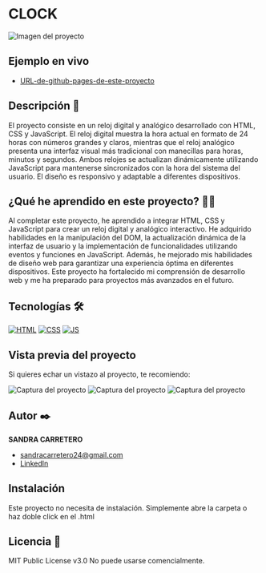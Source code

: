 # CLOCK

![Imagen del proyecto](https://github.com/eduardofierropro/Portafolio-y-CV/blob/main/IMAGEN-DEL-PROYECTO.jpg?raw=true)

## Ejemplo en vivo

- [URL-de-github-pages-de-este-proyecto](https://sandracarretero.github.io/clock/)

## Descripción 📑

El proyecto consiste en un reloj digital y analógico desarrollado con HTML, CSS y JavaScript. El reloj digital muestra la hora actual en formato de 24 horas con números grandes y claros, mientras que el reloj analógico presenta una interfaz visual más tradicional con manecillas para horas, minutos y segundos. Ambos relojes se actualizan dinámicamente utilizando JavaScript para mantenerse sincronizados con la hora del sistema del usuario. El diseño es responsivo y adaptable a diferentes dispositivos.

## ¿Qué he aprendido en este proyecto? 🙇🏻


Al completar este proyecto, he aprendido a integrar HTML, CSS y JavaScript para crear un reloj digital y analógico interactivo. He adquirido habilidades en la manipulación del DOM, la actualización dinámica de la interfaz de usuario y la implementación de funcionalidades utilizando eventos y funciones en JavaScript. Además, he mejorado mis habilidades de diseño web para garantizar una experiencia óptima en diferentes dispositivos. Este proyecto ha fortalecido mi comprensión de desarrollo web y me ha preparado para proyectos más avanzados en el futuro.

## Tecnologías 🛠

<!-- Iconos sacados de: https://github.com/hendrasob/badges/blob/master/README.md y https://github.com/alexandresanlim/Badges4-README.md-Profile -->

[![HTML](https://img.shields.io/badge/HTML5-E34F26?style=for-the-badge&logo=html5&logoColor=white)](https://es.wikipedia.org/wiki/HTML5)
[![CSS](https://img.shields.io/badge/CSS3-1572B6?style=for-the-badge&logo=css3&logoColor=white)](https://es.wikipedia.org/wiki/CSS)
[![JS](https://img.shields.io/badge/JavaScript-F7DF1E?style=for-the-badge&logo=javascript&logoColor=black)](https://es.wikipedia.org/wiki/JavaScript)

## Vista previa del proyecto

Si quieres echar un vistazo al proyecto, te recomiendo:

![Captura del proyecto](https://github.com/eduardofierropro/Portafolio-y-CV/blob/main/CAPTURA-DEL-PROYECTO.jpg?raw=true)
![Captura del proyecto](https://github.com/eduardofierropro/Portafolio-y-CV/blob/main/CAPTURA-DEL-PROYECTO.jpg?raw=true)
![Captura del proyecto](https://github.com/eduardofierropro/Portafolio-y-CV/blob/main/CAPTURA-DEL-PROYECTO.jpg?raw=true)

## Autor ✒️

**SANDRA CARRETERO**

- [sandracarretero24@gmail.com](sandracarretero24@gmail.com)
- [LinkedIn](https://www.linkedin.com/in/sandra-carretero-lopez/)
<!-- - [Porfolio web](https://tu-dominio.com/) -->

## Instalación

Este proyecto no necesita de instalación. Simplemente abre la carpeta o haz doble click en el .html

## Licencia 📄

MIT Public License v3.0
No puede usarse comencialmente.
